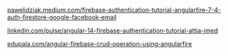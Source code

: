 [pawelidziak.medium.com/firebase-authentication-tutorial-angularfire-7-4-auth-firestore-google-facebook-email](https://pawelidziak.medium.com/firebase-authentication-tutorial-angularfire-7-4-auth-firestore-google-facebook-email-2023-89e1b910902c)

[linkedin.com/pulse/angular-14-firebase-authentication-tutorial-attia-imed](https://www.linkedin.com/pulse/angular-14-firebase-authentication-tutorial-attia-imed/)

[edupala.com/angular-firebase-crud-operation-using-angularfire](https://edupala.com/angular-firebase-crud-operation-using-angularfire/#google_vignette)